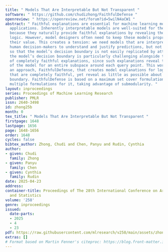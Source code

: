 ```yaml
---
title: " Models That Are Interpretable But Not Transparent "
software: " https://github.com/chudizhong/FaithfulDefense "
openreview: " https://openreview.net/forum?id=5wilN4aCW1 "
abstract: " Faithful explanations are essential for machine learning models in high-stakes
  applications. Inherently interpretable models are well-suited for these applications
  because they naturally provide faithful explanations by revealing their decision
  logic. However, model designers often need to keep these models proprietary to maintain
  their value. This creates a tension: we need models that are interpretable—allowing
  human decision-makers to understand and justify predictions, but not transparent,
  so that the model’s decision boundary is not easily replicated by attackers. Shielding
  the model’s decision boundary is particularly challenging alongside the requirement
  of completely faithful explanations, since such explanations reveal the true logic
  of the model for an entire subspace around each query point. This work provides
  an approach, FaithfulDefense, that creates model explanations for logical models
  that are completely faithful, yet reveal as little as possible about the decision
  boundary. FaithfulDefense is based on a maximum set cover formulation, and we provide
  multiple formulations for it, taking advantage of submodularity. "
layout: inproceedings
series: Proceedings of Machine Learning Research
publisher: PMLR
issn: 2640-3498
id: zhong25b
month: 0
tex_title: " Models That Are Interpretable But Not Transparent "
firstpage: 1648
lastpage: 1656
page: 1648-1656
order: 1648
cycles: false
bibtex_author: Zhong, Chudi and Chen, Panyu and Rudin, Cynthia
author:
- given: Chudi
  family: Zhong
- given: Panyu
  family: Chen
- given: Cynthia
  family: Rudin
date: 2025-04-23
address:
container-title: Proceedings of The 28th International Conference on Artificial Intelligence
  and Statistics
volume: '258'
genre: inproceedings
issued:
  date-parts:
  - 2025
  - 4
  - 23
pdf: https://raw.githubusercontent.com/mlresearch/v258/main/assets/zhong25b/zhong25b.pdf
extras: []
# Format based on Martin Fenner's citeproc: https://blog.front-matter.io/posts/citeproc-yaml-for-bibliographies/
---
```

